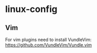 # linux-config
## Vim
For vim plugins need to install VundleVim:
https://github.com/VundleVim/Vundle.vim
